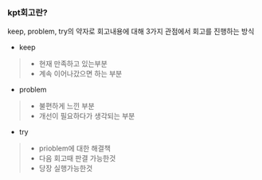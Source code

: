 ### kpt회고란?
keep, problem, try의 약자로 회고내용에 대해 3가지 관점에서 회고를 진행하는 방식
- keep
>- 현재 만족하고 있는부분 
>- 계속 이어나갔으면 하는 부분

- problem 
>- 불편하게 느낀 부분 
>- 개선이 필요하다가 생각되는 부분
- try 
>- prioblem에 대한 해결책
>- 다음 회고때 판결 가능한것
>- 당장 실행가능한것
